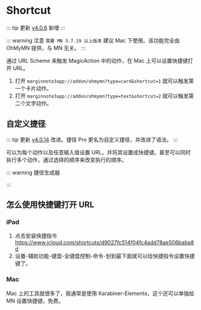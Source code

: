 <script setup>
import Shortcut from '/.vitepress/components/Shortcut.vue';
</script>
# Shortcut

::: tip 更新
[v4.0.6](/update.md) 新增
:::

::: warning 注意
`需要 MN 3.7.19 以上版本` 建议 Mac 下使用。该功能完全由 OhMyMN 提供，与 MN 无关。
:::

通过 URL Scheme 来触发 MagicAction 中的动作，在 Mac 上可以设置快捷键打开 URL。

1. 打开 `marginnote3app://addon/ohmymn?type=card&shortcut=1` 就可以触发第一个卡片动作。
2. 打开 `marginnote3app://addon/ohmymn?type=text&shortcut=2` 就可以触发第二个文字动作。

## 自定义捷径

::: tip 更新
[v4.0.14](/update.md) 改进。捷径 Pro 更名为自定义捷径，并改进了语法。
:::

可以为每个动作以及任意输入值设置 URL，并将其设置成快捷键。甚至可以同时执行多个动作，通过选择的顺序来改变执行的顺序。

::: warning 捷径生成器

<Shortcut/>

:::


## 怎么使用快捷键打开 URL
### iPad
1. 点击安装快捷指令 https://www.icloud.com/shortcuts/d9027fc514f04fc4add78ae506baba8d
2. 设置-辅助功能-键盘-全键盘控制-命令-划到最下面就可以给快捷指令设置快捷键了。
### Mac
Mac 上的工具就很多了，我通常是使用 Karabiner-Elements，这个还可以单独给 MN 设置快捷键，免费。